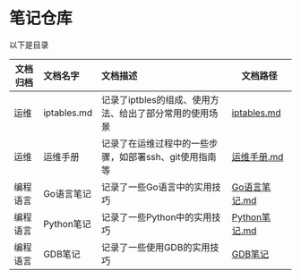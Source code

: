 # 笔记仓库

以下是目录

| 文档归档 | 文档名字    | 文档描述                                                | 文档路径                         |
| -------- | :---------- | :------------------------------------------------------ | -------------------------------- |
| 运维     | iptables.md | 记录了iptbles的组成、使用方法、给出了部分常用的使用场景 | [iptables.md](./iptables.md)     |
| 运维     | 运维手册    | 记录了在运维过程中的一些步骤，如部署ssh、git使用指南等  | [运维手册.md](./运维手册.md)     |
| 编程语言 | Go语言笔记  | 记录了一些Go语言中的实用技巧                            | [Go语言笔记.md](./Go语言笔记.md) |
| 编程语言 | Python笔记  | 记录了一些Python中的实用技巧                            | [Python笔记.md](./Python笔记.md) |
| 编程语言 | GDB笔记     | 记录了一些使用GDB的实用技巧                             | [GDB笔记](./GDB笔记.md)          |

